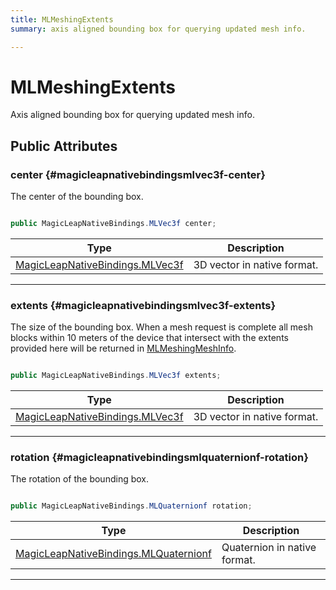 ```yaml
---
title: MLMeshingExtents
summary: axis aligned bounding box for querying updated mesh info. 

---
```


# MLMeshingExtents




Axis aligned bounding box for querying updated mesh info.   





## Public Attributes

### center {#magicleapnativebindingsmlvec3f-center}

The center of the bounding box. 

```csharp

public MagicLeapNativeBindings.MLVec3f center;

```

| Type | Description  | 
|--|--|
| [MagicLeapNativeBindings.MLVec3f](/versioned_docs/version-14-Jun-2023/unity-api/api/UnityEngine.XR.MagicLeap.Native/MagicLeapNativeBindings/UnityEngine.XR.MagicLeap.Native.MagicLeapNativeBindings.MLVec3f.md) | 3D vector in native format.  |





-----------

### extents {#magicleapnativebindingsmlvec3f-extents}

The size of the bounding box. When a mesh request is complete all mesh blocks within 10 meters of the device that intersect with the extents provided here will be returned in [MLMeshingMeshInfo](/versioned_docs/version-14-Jun-2023/unity-api/api/UnityEngine.XR.MagicLeap/MeshingSubsystem/Extensions/MLMeshing/NativeBindings/UnityEngine.XR.MagicLeap.MeshingSubsystem.Extensions.MLMeshing.NativeBindings.MLMeshingMeshInfo.md). 

```csharp

public MagicLeapNativeBindings.MLVec3f extents;

```

| Type | Description  | 
|--|--|
| [MagicLeapNativeBindings.MLVec3f](/versioned_docs/version-14-Jun-2023/unity-api/api/UnityEngine.XR.MagicLeap.Native/MagicLeapNativeBindings/UnityEngine.XR.MagicLeap.Native.MagicLeapNativeBindings.MLVec3f.md) | 3D vector in native format.  |





-----------

### rotation {#magicleapnativebindingsmlquaternionf-rotation}

The rotation of the bounding box. 

```csharp

public MagicLeapNativeBindings.MLQuaternionf rotation;

```

| Type | Description  | 
|--|--|
| [MagicLeapNativeBindings.MLQuaternionf](/versioned_docs/version-14-Jun-2023/unity-api/api/UnityEngine.XR.MagicLeap.Native/MagicLeapNativeBindings/UnityEngine.XR.MagicLeap.Native.MagicLeapNativeBindings.MLQuaternionf.md) | Quaternion in native format.  |





-----------

